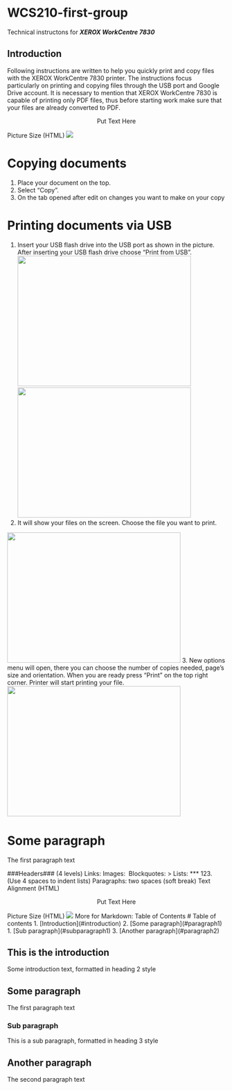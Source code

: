 # WCS210-first-group
Technical instructons for _**XEROX WorkCentre 7830**_

## Introduction <a name="introduction"></a>
Following instructions are written to help you quickly print and copy files with the XEROX WorkCentre 7830 printer. The instructions focus particularly on printing and copying files through the USB port and Google Drive account. It is necessary to mention that XEROX WorkCentre 7830 is capable of printing only PDF files, thus before starting work make sure that your files are already converted to PDF. 

<p align="center">Put Text Here</p>
Picture Size (HTML)
<img src=“http://www.copytech.kz/cms/img.php?w=350&url=/cms/uploads/file_1371470081_275018257.jpg” width=“5” height=“5”>


# **Copying documents**
 <a name="paragraph1"></a>
1. Place your document on the top. 
2. Select “Copy”.
3. On the tab opened after edit on changes you want to make on your copy

# **Printing documents via USB**
1. Insert your USB flash drive into the USB port as shown in the picture. After inserting your USB flash drive choose “Print from USB”.
<img src="https://www.linkpicture.com/q/Insert-USB.jpeg" width="400" height="300" /> <img src="https://www.linkpicture.com/q/Select-Print.jpeg" width="400" height="300" />
2. It will show your files on the screen. Choose the file you want to print. 
<img src="https://www.linkpicture.com/q/Choose-your-file.jpeg" width="400" height="300" />
3. New options menu will open, there you can choose the number of copies needed, page’s size and orientation. When you are ready press “Print” on the top right corner. Printer will start printing your file. 
<img src="https://www.linkpicture.com/q/Wait.jpeg" width="400" height="300" />

# Some paragraph <a name="paragraph1"></a>
The first paragraph text

###Headers### (4 levels)
Links: []()
Images: ![]()
Blockquotes: >
Lists: *** 123.   (Use 4 spaces to indent lists)
Paragraphs: two spaces (soft break)
Text Alignment (HTML)
<p align="center">Put Text Here</p>
Picture Size (HTML)
<img src=“URL” width=“0” height=“0”>
More for Markdown:
Table of Contents
# Table of contents
1. [Introduction](#introduction)
2. [Some paragraph](#paragraph1)
    1. [Sub paragraph](#subparagraph1)
3. [Another paragraph](#paragraph2)

## This is the introduction <a name="introduction"></a>
Some introduction text, formatted in heading 2 style

## Some paragraph <a name="paragraph1"></a>
The first paragraph text

### Sub paragraph <a name="subparagraph1"></a>
This is a sub paragraph, formatted in heading 3 style

## Another paragraph <a name="paragraph2"></a>
The second paragraph text
